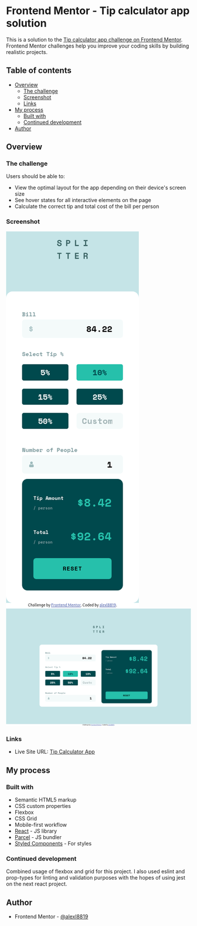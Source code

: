 # Frontend Mentor - Tip calculator app solution

This is a solution to the [Tip calculator app challenge on Frontend Mentor](https://www.frontendmentor.io/challenges/tip-calculator-app-ugJNGbJUX). Frontend Mentor challenges help you improve your coding skills by building realistic projects.

## Table of contents

- [Overview](#overview)
  - [The challenge](#the-challenge)
  - [Screenshot](#screenshot)
  - [Links](#links)
- [My process](#my-process)
  - [Built with](#built-with)
  - [Continued development](#continued-development)
- [Author](#author)

## Overview

### The challenge

Users should be able to:

- View the optimal layout for the app depending on their device's screen size
- See hover states for all interactive elements on the page
- Calculate the correct tip and total cost of the bill per person

### Screenshot

![Mobile Screenshot](./screenshots/mobile.png)
![Desktop Screenshot](./screenshots/desktop.png)

### Links

- Live Site URL: [Tip Calculator App](https://alexl8819.github.io/tip-calculator-app)

## My process

### Built with

- Semantic HTML5 markup
- CSS custom properties
- Flexbox
- CSS Grid
- Mobile-first workflow
- [React](https://reactjs.org/) - JS library
- [Parcel](https://parceljs.org/) - JS bundler
- [Styled Components](https://styled-components.com/) - For styles

### Continued development

Combined usage of flexbox and grid for this project. I also used eslint and prop-types for linting and validation purposes with the hopes
of using jest on the next react project.

## Author

- Frontend Mentor - [@alexl8819](https://www.frontendmentor.io/profile/alexl8819)
